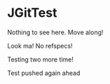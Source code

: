 JGitTest
========

Nothing to see here. Move along!

Look ma! No refspecs!

Testing two more time! 

Test pushed again ahead 
